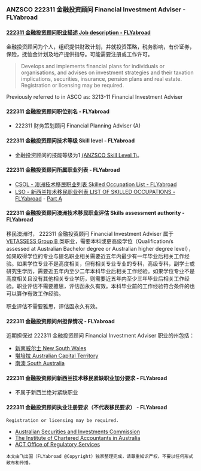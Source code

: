 ### ANZSCO 222311 金融投资顾问 Financial Investment Adviser - FLYabroad ###

####  [222311 金融投资顾问职业描述 Job description - FLYabroad](http://www.flyabroadvisa.com/anzsco/2223.html#222311)

金融投资顾问为个人，组织提供财政计划，并就投资策略，税务影响，有价证券，保险，抚恤金计划及地产提供指导。可能需要注册或工作许可。

> Develops and implements financial plans for individuals or organisations, and advises on investment strategies and their taxation implications, securities, insurance, pension plans and real estate. Registration or licensing may be required.

Previously referred to in ASCO as:
3213-11 Financial Investment Adviser

#### 222311 金融投资顾问职位别名 - FLYabroad
 
- 222311	 财务策划顾问 Financial Planning Adviser (A)

#### 222311 金融投资顾问技术等级 Skill level - FLYabroad

- 金融投资顾问的技能等级为1 [(ANZSCO Skill Level 1)](http://www.flyabroadvisa.com/anzsco/)。

#### 222311 金融投资顾问所属职业列表 - FLYabroad

- [CSOL - 澳洲技术移民职业列表 Skilled Occupation List - FLYabroad](http://www.flyabroadvisa.com/sol/)
- [LSO - 新西兰技术移民职业列表 LIST OF SKILLED OCCUPATIONS - FLYabroad](http://nz.flyabroadvisa.com/lso/) - [Part A](parta)

#### 222311 金融投资顾问澳洲技术移民职业评估 Skills assessment authority - FLYabroad

移民澳洲时， 222311 金融投资顾问 Financial Investment Adviser 属于 [VETASSESS Group B ]( http://www.flyabroadvisa.com/ass/vetassess.html )类职业，需要本科或更高级学位（Qualification/s assessed at Australian Bachelor degree or Australian higher degree level），如果取得学位的专业与提名职业相关需要近五年内最少有一年毕业后相关工作经验。如果学位专业不是高度相关，但有相关专业专业的专科，高级专科，副学士或研究生学历，需要近五年内至少二年本科毕业后相关工作经验。如果学位专业不是高度相关且没有其他相关专业学历，则需要近五年内至少三年毕业后相关工作经验。职业评估不需要雅思，评估函永久有效。本科毕业前的工作经验符合条件的也可以算作有效工作经验。

职业评估不需要雅思，评估函永久有效。

#### 222311 金融投资顾问州担保情况 - FLYabroad

近期担保过 222311 金融投资顾问 Financial Investment Adviser 职业的州包括：

- [新南威尔士 New South Wales](http://www.flyabroadvisa.com/zdb/nsw.html)
- [堪培拉 Australian Capital Territory](http://www.flyabroadvisa.com/zdb/act.html)
- [南澳 South Australia](http://www.flyabroadvisa.com/zdb/sa.html)

#### 222311 金融投资顾问新西兰技术移民紧缺职业加分要求 - FLYabroad

- 不属于新西兰绝对紧缺职业

#### 222311 金融投资顾问执业注册要求（不代表移民要求） - FLYabroad

    Registration or licensing may be required.

- [Australian Securities and Investments Commission](http://www.asic.gov.au/)
- [The Institute of Chartered Accountants in Australia](http://www.charteredaccountants.com.au/Chartered-Accountants)
- [ACT Office of Regulatory Services](http://www.ors.act.gov.au/)

`本文由飞出国（FLYabroad @Copyright）独家整理完成，请尊重知识产权，不要以任何形式散布和传播。`